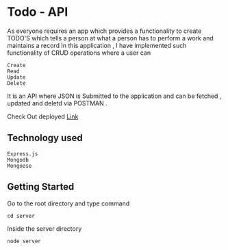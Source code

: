 # Todo - API
As everyone requires an app which provides a functionality to create TODO'S which tells a person at what a person has to perform a work and maintains a record
In this application , I have implemented such functionality of CRUD operations where a user can
```
Create
Read
Update
Delete
```
It is an API where JSON is Submitted to the application and can be fetched , updated and deletd via POSTMAN .

Check Out deployed [Link](https://whispering-sierra-42913.herokuapp.com/todos)
## Technology used
```
Express.js
Mongodb
Mongoose
```

## Getting Started
Go to the root directory and type command
```
cd server
```
Inside the server directory
```
node server
```
